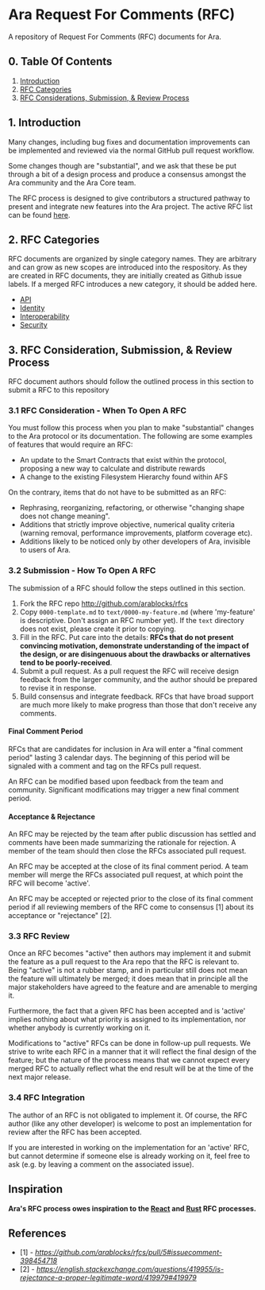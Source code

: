 Ara Request For Comments (RFC)
==============================

A repository of Request For Comments (RFC) documents for Ara.

## 0. Table Of Contents

1. [Introduction](#1-introduction)
2. [RFC Categories](#2-rfc-categories)
3. [RFC Considerations, Submission, & Review Process](#3-rfc-considerations-submission-review-process)

## 1. Introduction

Many changes, including bug fixes and documentation improvements can be implemented and reviewed via the normal GitHub pull request workflow.

Some changes though are "substantial", and we ask that these be put through a bit of a design process and produce a consensus amongst the Ara community and the Ara Core team.

The RFC process is designed to give contributors a structured pathway to present and integrate new features into the Ara project. The active RFC list can be found [here](https://github.com/arablocks/rfc/pulls).

## 2. RFC Categories

RFC documents are organized by single category names. They are arbitrary and can grow as new scopes are introduced into the respository. As they are created in RFC documents, they are initially created as Github issue labels. If a merged RFC introduces a new category, it should be added here.

* [API](https://github.com/arablocks/rfcs/pulls?q=label:api)
* [Identity](https://github.com/arablocks/rfcs/pulls?q=label:identity)
* [Interoperability](https://github.com/arablocks/rfcs/pulls?q=label:interoperability)
* [Security](https://github.com/arablocks/rfcs/pulls?q=label:security)

## 3. RFC Consideration, Submission, & Review Process

RFC document authors should follow the outlined process in this section to submit a RFC to this repository

### 3.1 RFC Consideration - When To Open A RFC

You must follow this process when you plan to make "substantial" changes to the Ara protocol or its documentation. The following are some examples of features that would require an RFC:

* An update to the Smart Contracts that exist within the protocol, proposing a new way to calculate and distribute rewards
* A change to the existing Filesystem Hierarchy found within AFS

On the contrary, items that do not have to be submitted as an RFC:

* Rephrasing, reorganizing, refactoring, or otherwise "changing shape does not change meaning".
* Additions that strictly improve objective, numerical quality criteria (warning removal, performance improvements, platform coverage etc).
* Additions likely to be noticed only by other developers of Ara, invisible to users of Ara.

### 3.2 Submission - How To Open A RFC

The submission of a RFC should follow the steps outlined in this section.

1. Fork the RFC repo http://github.com/arablocks/rfcs
2. Copy `0000-template.md` to `text/0000-my-feature.md` (where
'my-feature' is descriptive. Don't assign an RFC number yet). If the `text` directory does not exist, please create it prior to copying.
3. Fill in the RFC. Put care into the details: **RFCs that do not present convincing motivation, demonstrate understanding of the impact of the design, or are disingenuous about the drawbacks or alternatives tend to be poorly-received**.
4. Submit a pull request. As a pull request the RFC will receive design feedback from the larger community, and the author should be prepared to revise it in response.
5. Build consensus and integrate feedback. RFCs that have broad support are much more likely to make progress than those that don't receive any comments.

#### Final Comment Period

RFCs that are candidates for inclusion in Ara will enter a "final comment period" lasting 3 calendar days. The beginning of this period will be signaled with a comment and tag on the RFCs pull request.

An RFC can be modified based upon feedback from the team and community. Significant modifications may trigger a new final comment period.

#### Acceptance & Rejectance

An RFC may be rejected by the team after public discussion has settled and comments have been made summarizing the rationale for rejection. A member of the team should then close the RFCs associated pull request.

An RFC may be accepted at the close of its final comment period. A team member will merge the RFCs associated pull request, at which point the RFC will become 'active'.

An RFC may be accepted or rejected prior to the close of its final comment period if all reviewing members of the RFC come to consensus [1] about its acceptance or "rejectance" [2].

### 3.3 RFC Review

Once an RFC becomes "active" then authors may implement it and submit the feature as a pull request to the Ara repo that the RFC is relevant to. Being "active" is not a rubber stamp, and in particular still does not mean the feature will ultimately be merged; it does mean that in principle all the major stakeholders have agreed to the feature and are amenable to merging it.

Furthermore, the fact that a given RFC has been accepted and is 'active' implies nothing about what priority is assigned to its implementation, nor whether anybody is currently working on it.

Modifications to "active" RFCs can be done in follow-up pull requests. We strive to write each RFC in a manner that it will reflect the final design of the feature; but the nature of the process means that we cannot expect every merged RFC to actually reflect what the end result will be at the time of the next major release.

### 3.4 RFC Integration

The author of an RFC is not obligated to implement it. Of course, the RFC author (like any other developer) is welcome to post an implementation for review after the RFC has been accepted.

If you are interested in working on the implementation for an 'active' RFC, but cannot determine if someone else is already working on it, feel free to ask (e.g. by leaving a comment on the associated issue).

## Inspiration

**Ara's RFC process owes inspiration to the [React](https://github.com/reactjs/rfcs) and [Rust](https://github.com/rust-lang/rfcs) RFC processes.**

## References

* [1] - *https://github.com/arablocks/rfcs/pull/5#issuecomment-398454718*
* [2] - *https://english.stackexchange.com/questions/419955/is-rejectance-a-proper-legitimate-word/419979#419979*
